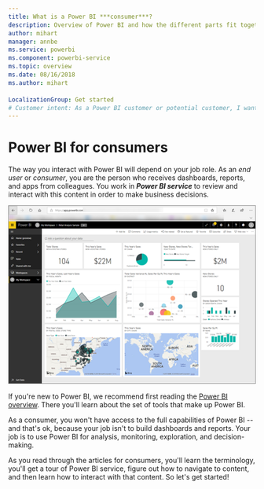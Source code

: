 ```yaml
---
title: What is a Power BI ***consumer***?
description: Overview of Power BI and how the different parts fit together - Power BI Desktop, Power BI service, Power BI mobile, Report Server, Power BI embedded.
author: mihart
manager: annbe
ms.service: powerbi
ms.component: powerbi-service
ms.topic: overview
ms.date: 08/16/2018
ms.author: mihart

LocalizationGroup: Get started
# Customer intent: As a Power BI customer or potential customer, I want to get a definition of a Power BI consumer so I know if I am a consumer (versus admin, creator, or dev) and, as a consumer, what I can accomplish with Power BI service.
---
```


# Power BI for consumers
The way you interact with Power BI will depend on your job role. As an *end user* or *consumer*, you are the person who receives dashboards, reports, and apps from colleagues. You work in ***Power BI service*** to review and interact with this content in order to make business decisions.

![Power BI dashboard](media/end-user-consuming/power-bi-service.png)

If you're new to Power BI, we recommend first reading the [Power BI overview](../power-bi-overview.md). There you'll learn about the set of tools that make up Power BI.

As a consumer, you won't have access to the full capabilities of Power BI -- and that's ok, because your job isn't to build dashboards and reports. Your job is to use Power BI for analysis, monitoring, exploration, and decision-making.

As you read through the articles for consumers, you'll learn the terminology, you'll get a tour of Power BI service, figure out how to navigate to content, and then learn how to interact with that content.  So let's get started!

